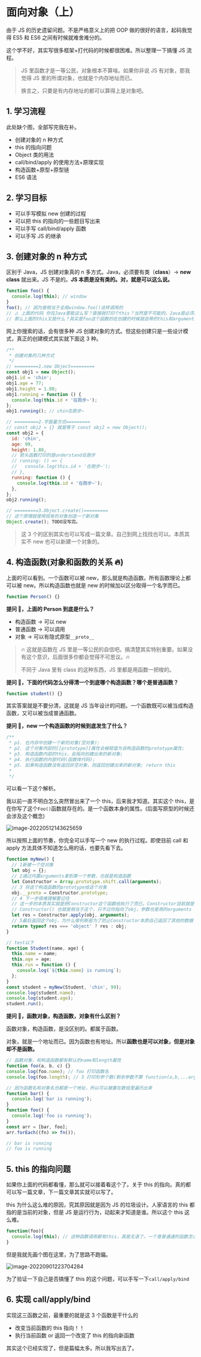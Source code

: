 # 面向对象（上）

由于 JS 的历史遗留问题。不是严格意义上的把 OOP 做的很好的语言，起码我觉得 ES5 和 ES6 之间有时候就难舍难分的。

这个学不好，其实写很多框架+打代码的时候都很困难。所以整理一下搞懂 JS 流程。

> JS 里函数才是一等公民，对象根本不算啥。如果你非说 JS 有对象，那我觉得 JS 里的所谓对象，也就是个内存地址而已。
>
> 换言之，只要是有内存地址的都可以算得上是对象吧。

## 1. 学习流程

此处缺个图，全部写完我在补。

- 创建对象的 n 种方式
- this 的指向问题
- Object 类的用法
- call/bind/apply 的使用方法+原理实现
- 构造函数+原型+原型链
- ES6 语法

## 2. 学习目标

- 可以手写模拟 new 创建的过程
- 可以把 this 的指向的一些题目写出来
- 可以手写 call/bind/apply 函数
- 可以手写 JS 的继承

## 3. 创建对象的 n 种方式

区别于 Java，JS 创建对象真的 n 多方式。Java，必须要有类（**class**）→ **new class** 就出来。JS 不是的。**JS 本质是没有类的。对，就是可以这么说。**

```js
function foo() {
  console.log(this); // window
}
foo(); // 因为是相当于全局window.foo()这样调用的
// ⚠️ 上面的代码 你在Java里能这么写？直接就打印个this？当然是不可能的。Java是必须要new的
// 那么上面的this又是什么？其实是foo这个函数的在创建的时候就自带的this和arguments
```

网上你搜索的话，会有很多种 JS 创建对象的方式。但这些创建只是一些设计模式，真正的创建模式其实就下面这 3 种。

```js
/**
 * 创建对象的几种方式
 */
// =========1.new Object=========
const obj1 = new Object();
obj1.id = 'chin';
obj1.age = 77;
obj1.height = 1.88;
obj1.running = function () {
  console.log(this.id + '在跑步~');
};
obj1.running(); // chin在跑步~

// =========2.字面量方式=========
// const obj2 = {} 就是等于 const obj2 = new Object();
const obj2 = {
  id: 'chin',
  age: 99,
  height: 1.88,
  // 箭头函数打印的是understand在跑步
  // running: () => {
  //   console.log(this.id + '在跑步~');
  // },
  running: function () {
    console.log(this.id + '在跑步~');
  },
};
obj2.running();

// =========3.Object.create()=========
// 这个原理就使用现有的对象创造一个新对象
Object.create(); TODO没写完。

```

> 这 3 个的区别其实也可以写成一篇文章。自己到网上找找也可以。本质其实不 new 也可以新建一个对象的。

## 4. 构造函数(对象和函数的关系 🔥)

上面的可以看到。一个函数可以被 new，那么就是构造函数。所有函数理论上都可以被 new。所以构造函数也就是 new 的时候加以区分取得一个名字而已。

```js
function Person() {}
```

**提问 🤡，上面的 Person 到底是什么？**

- 构造函数 → 可以 new
- 普通函数 → 可以调用
- 对象 → 可以有隐式原型`__proto__`

> 🔥 这就是函数在 JS 里是一等公民的自信吧。搞清楚其实特别重要。如果没有这个意识，后面很多你都会觉得不可思议。🔥
>
> 不同于 Java 里有 class 的这种东西，JS 里都是用函数一把梭的。

**提问 🤡，下面的代码怎么分得清一个到底哪个构造函数？哪个是普通函数？**

```js
function student() {}
```

其实答案就是不要分清，这就是 JS 当年设计的问题。一个函数既可以被当成构造函数，又可以被当成普通函数。

**提问 🤡，new 一个构造函数的时候到底发生了什么？**

```js
/**
 * p1. 在内存中创建一个新的对象(空对象);
 * p2. 这个对象内部的[[prototype]]属性会被赋值为该构造函数的prototype属性;
 * p3. 构造函数内部的this，会指向创建出来的新对象;
 * p4. 执行函数的内部代码(函数体代码);
 * p5. 如果构造函数没有返回非空对象，则返回创建出来的新对象; return this
 *
 */
```

可以看一下这个解析。

我以前一直不明白怎么突然冒出来了一个 this，后来我才知道。其实这个 this，是在你写了这个`Foo()`函数就存在的。是一个函数本身的属性。(后面写原型的时候还会涉及这个概念)

![image-20220512143625659](https://raw.githubusercontent.com/chihokyo/image_host/develop/image-20220512143625659.png)

所以按照上面的节奏，你完全可以手写一个 new 的执行过程。即使目前 call 和 apply 方法具体不知道怎么用的话，也要先看下去。

```js
function myNew() {
  // 1新建一个空对象
  let obj = {};
  // 2通过内置arguments拿到第一个参数，也就是构造函数
  let Constructor = Array.prototype.shift.call(arguments);
  // 3 将这个构造函数的prototype给这个对象
  obj.__proto = Constructor.prototype;
  // 4 下一步很难理解要记住
  // 这一步的本质其实就是把Constructor这个函数给执行了而已。Constructor目前就是个函数名
  // Constructor() 也就是相当于这个，只不过你指向了obj，参数也是用的arguments
  let res = Constructor.apply(obj, arguments);
  // 5最后返回这个obj，为什么做判断是为了防止Constructor本质自己返回了其他的数据
  return typeof res === 'object' ? res : obj;
}

// test以下
function Student(name, age) {
  this.name = name;
  this.age = age;
  this.run = function () {
    console.log(`${this.name} is running`);
  };
}
const student = myNew(Student, 'chin', 99);
console.log(student.name);
console.log(student.age);
student.run();
```

**提问 🤡，函数对象，构造函数，对象有什么区别？**

函数对象，构造函数，是没区别的。都属于函数。

对象，就是一个地址而已。因为函数也有地址。所以**函数也是可以对象，但是对象却不是函数。**

```js
// 函数对象，和构造函数都有默认的name和length属性
function foo(a, b, c) {}
console.log(foo.name); // foo 打印函数名
console.log(foo.length); // 3 打印形参个数(剩余参数不算 function(a,b,...args)); 只能算2个

// 因为函数名和对象名也都是一个地址，所以可以被塞在数组里遍历出来
function bar() {
  console.log('bar is running');
}
function foo() {
  console.log('foo is running');
}
const arr = [bar, foo];
arr.forEach((fn) => fn());

// bar is running
// foo is running
```

## 5. this 的指向问题

如果你上面的代码都看懂，那么就可以接着看这个了。关于 this 的指向。真的都可以写一篇文章，下一篇文章其实就可以写了。

this 为什么这么难的原因，究其原因就是因为 JS 的垃圾设计。人家语言的 this 都指的是当前的对象，但是 JS 是运行行为，动起来才知道是谁。所以这个 this 这么难。

```js
function(foo){
  console.log(this); // 这种函数调用都有this，真是无语了。一个普普通通的函数怎么会有this呢？嘻嘻。这就是JS。
}
```

但是我就先画个图在这里，为了思路不跑偏。

![image-20220901223704284](https://raw.githubusercontent.com/chihokyo/image_host/develop/image-20220901223704284.png)

为了验证一下自己是否搞懂了 this 的这个问题，可以手写一下`call/apply/bind`

## 6. 实现 call/apply/bind

实现这三函数之前，最重要的就是这 3 个函数是干什么的

- 改变当前函数的 this 指向！！
- 执行当前函数 or 返回一个改变了 this 的指向新函数

其实这个已经实现了，但是篇幅太多。所以我写出去了。
